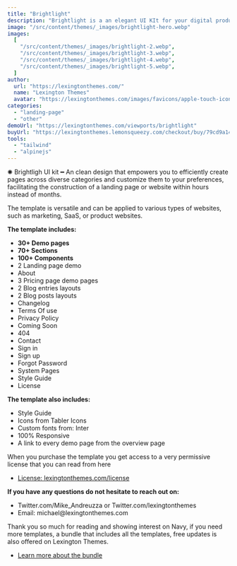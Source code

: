 ```yaml
---
title: "Brightlight"
description: "Brightlight is a an elegant UI KIt for your digital product."
image: "/src/content/themes/_images/brightlight-hero.webp"
images:
  [
    "/src/content/themes/_images/brightlight-2.webp",
    "/src/content/themes/_images/brightlight-3.webp",
    "/src/content/themes/_images/brightlight-4.webp",
    "/src/content/themes/_images/brightlight-5.webp",
  ]
author:
  url: "https://lexingtonthemes.com/"
  name: "Lexington Themes"
  avatar: "https://lexingtonthemes.com/images/favicons/apple-touch-icon.png"
categories:
  - "landing-page"
  - "other"
demoUrl: "https://lexingtonthemes.com/viewports/brightlight"
buyUrl: "https://lexingtonthemes.lemonsqueezy.com/checkout/buy/79cd9a14-394e-497d-a62f-ab7f5ab2531b"
tools:
  - "tailwind"
  - "alpinejs"
---
```


<p>
  ✺ Brightligh UI kit ━ An clean design that empowers you to efficiently create pages across
  diverse categories and customize them to your preferences, facilitating the construction of a
  landing page or website within hours instead of months.
</p>
<p>
  The template is versatile and can be applied to various types of websites, such as marketing,
  SaaS, or product websites.
</p>
<p><strong>The template includes:</strong></p>
<ul>
  <li><strong>30+ Demo pages</strong></li>
  <li><strong>70+ Sections</strong></li>
  <li><strong>100+ Components</strong></li>
  <li>2 Landing page demo</li>
  <li>About</li>
  <li>3 Pricing page demo pages</li>
  <li>2 Blog entries layouts</li>
  <li>2 Blog posts layouts</li>
  <li>Changelog</li>
  <li>Terms Of use</li>
  <li>Privacy Policy</li>
  <li>Coming Soon</li>
  <li>404</li>
  <li>Contact</li>
  <li>Sign in</li>
  <li>Sign up</li>
  <li>Forgot Password</li>
  <li>System Pages</li>
  <li>Style Guide</li>
  <li>License</li>
</ul>
<p><strong>The template also includes:</strong></p>
<ul>
  <li>Style Guide</li>
  <li>Icons from Tabler Icons</li>
  <li>Custom fonts from: Inter</li>
  <li>100% Responsive</li>
  <li>A link to every demo page from the overview page</li>
</ul>
<p>
  When you purchase the template you get access to a very permissive license that you can read from
  here
</p>
<ul>
  <li><a href="https://lexingtonthemes.com/license/">License: lexingtonthemes.com/license</a></li>
</ul>
<p>
  <strong>If you have any questions do not hesitate to
  reach out on:</strong>
</p>
<ul>
  <li>Twitter.com/Mike_Andreuzza or Twitter.com/lexingtonthemes</li>
  <li>Email: michael@lexingtonthemes.com</li>
</ul>
<p>
  Thank you so much for reading and showing interest on Navy, if you need more templates, a bundle
  that includes all the templates, free updates is also offered on Lexington Themes.
</p>
<ul>
  <li><a href="https://lexingtonthemes.com/pricing/">Learn more about the bundle</a></li>
</ul>
